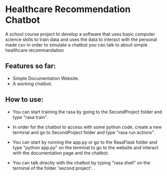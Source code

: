 # Healthcare Recommendation Chatbot
A school course project to develop a software that uses basic computer science skills to train data and uses the data to interact with the personal made csv in order to simulate a chatbot you can talk to about simple healthcare recommandation 


## Features so far:

* Simple Documentation Website.
* A working chatbot.
  

## How to use:
* You can start training the rasa by going to the SecondProject folder and type "rasa train".

* In order for the chatbot to access with some python code, create a new terminal and go to SecondProject folder and type "rasa run actions".

* You can start by running the app.py or go to the RasaFlask folder and type "python app.py" on the terminal to go to the website and interact with the documentation page and the chatbot.

* You can talk directly with the chatbot by typing "rasa shell" on the terminal of the folder 'second project'. 

